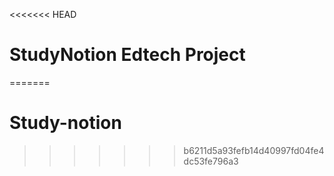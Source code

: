 <<<<<<< HEAD
# StudyNotion Edtech Project
=======
# Study-notion
>>>>>>> b6211d5a93fefb14d40997fd04fe4dc53fe796a3
